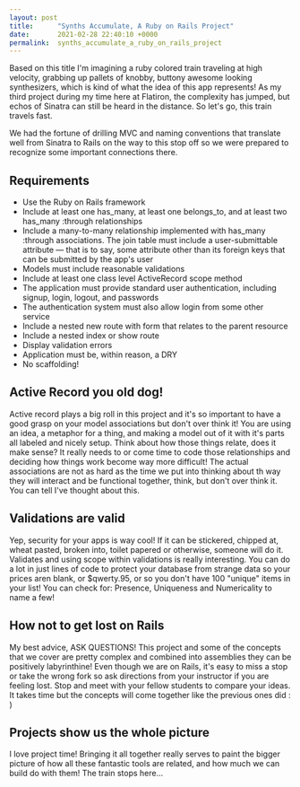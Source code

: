```yaml
---
layout: post
title:      "Synths Accumulate, A Ruby on Rails Project"
date:       2021-02-28 22:40:10 +0000
permalink:  synths_accumulate_a_ruby_on_rails_project
---
```



Based on this title I'm imagining a ruby colored train traveling at high velocity, grabbing up pallets of knobby, buttony awesome looking synthesizers, which is kind of what the idea of this app represents! As my third project during my time here at Flatiron, the complexity has jumped, but echos of Sinatra can still be heard in the distance. So let's go, this train travels fast.

We had the fortune of drilling MVC and naming conventions that translate well from Sinatra to Rails on the way to this stop off so we were prepared to recognize some important connections there. 

## Requirements
* Use the Ruby on Rails framework
* Include at least one has_many, at least one belongs_to, and at least two has_many :through relationships
* Include a many-to-many relationship implemented with has_many :through associations. The join table must include a user-submittable attribute — that is to say, some attribute other than its foreign keys that can be submitted by the app's user
* Models must include reasonable validations
* Include at least one class level ActiveRecord scope method
* The application must provide standard user authentication, including signup, login, logout, and passwords
* The authentication system must also allow login from some other service
* Include a nested new route with form that relates to the parent resource
* Include a nested index or show route
* Display validation errors
* Application must be, within reason, a DRY
* No scaffolding!

## Active Record you old dog!
Active record plays a big roll in this project and it's so important to have a good grasp on your model associations but don't over think it! You are using an idea, a metaphor for a thing, and making a model out of it with it's parts all labeled and nicely setup. Think about how those things relate, does it make sense? It really needs to or come time to code those relationships and deciding how things work become way more difficult! The actual associations are not as hard as the time we put into thinking about th way they will interact and be functional together, think, but don't over think it. You can tell I've thought about this.

## Validations are valid
Yep, security for your apps is way cool! If it can be stickered, chipped at, wheat pasted, broken into, toilet papered or otherwise, someone will do it. Validates and using scope within validations is really interesting. You can do a lot in just lines of code to protect your database from strange data so your prices aren blank, or $qwerty.95, or so you don't have 100 "unique" items in your list! You can check for: Presence, Uniqueness and Numericality to name a few!

## How not to get lost on Rails
My best advice, ASK QUESTIONS! This project and some of the concepts that we cover are pretty complex and combined into assemblies they can be positively labyrinthine! Even though we are on Rails, it's easy to miss a stop or take the wrong fork so ask directions from your instructor if you are feeling lost. Stop and meet with your fellow students to compare your ideas. It takes time but the concepts will come together like the previous ones did : )

## Projects show us the whole picture
I love project time! Bringing it all together really serves to paint the bigger picture of how all these fantastic tools are related, and how much we can build do with them! The train stops here...


